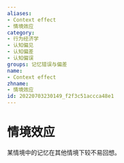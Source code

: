 ```yaml
---
aliases:
- Context effect
- 情境效应
category:
- 行为经济学
- 认知偏见
- 认知偏差
- 认知偏误
groups: 记忆错误与偏差
name:
- Context effect
zhname:
- 情境效应
id: 20220703230149_f2f3c51accca48e1
---
```


# 情境效应

某情境中的记忆在其他情境下较不易回想。
